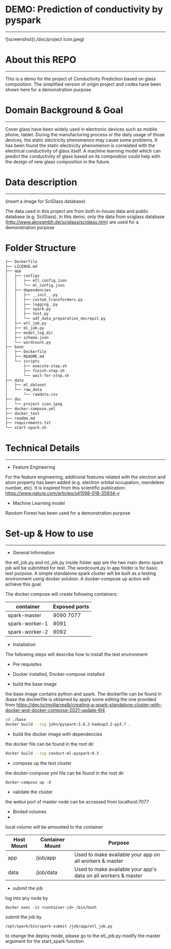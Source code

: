 # DEMO: Prediction of conductivity by pyspark
---
![screenshot](./doc/project icon.jpeg)

# About this REPO
---
This is a demo for the project of Conductivity Prediction based on glass composition. The simplified version of origin
project and codes have been shown here for a demonstration purpose.

# Domain Background & Goal
---
Cover glass have been widely used in electronic devices such as mobile phone, tablet. During the manufacturing process 
or the daily usage of those devices, the static electricity phenomenon may cause some problems. It has been found the 
static electricity phenomenon is correlated with the electrical conductivity of glass itself. A machine learning model 
which can predict the conductivity of glass based on its composition could help with the design of new glass composition 
in the future.

# Data description
---
(insert a image for SciGlass database)

The data used in this project are from both in-house data and public database (e.g. SciGlass). In this demo, only the 
data from sciglass database (http://www.akosgmbh.de/sciglass/sciglass.htm) are used for a demonstration purpose

# Folder Structure

```bash
├── Dockerfile
├── LICENSE.md
├── app
│   ├── configs
│   │   ├── etl_config.json
│   │   └── ml_config.json
│   ├── dependencies
│   │   ├── __init__.py
│   │   ├── custom_transformers.py
│   │   ├── logging_.py
│   │   ├── spark.py
│   │   ├── test.py
│   │   └── udf_data_preparation_decrepit.py
│   ├── etl_job.py
│   ├── ml_job.py
│   ├── model_log_dir
│   ├── schema.json
│   └── wordcount.py
├── base
│   ├── Dockerfile
│   ├── README.md
│   └── scripts
│       ├── execute-step.sh
│       ├── finish-step.sh
│       └── wait-for-step.sh
├── data
│   ├── ml_dataset
│   └── raw_data
│       └── rawdata.csv
├── doc
│   └── project icon.jpeg
├── docker-compose.yml
├── docker_test
├── readme.md
├── requirements.txt
└── start-spark.sh
```

# Technical Details
---
- Feature Engineering

For the feature engineering, additional features related with the electron and atom property has been 
added (e.g. electron orbital occupation, mendeleev number, etc). It is inspired from this scientific publication:
https://www.nature.com/articles/s41598-018-35934-y

- Machine Learning model

Random Forest has been used for a demonstration purpose


# Set-up & How to use
---
- General Information

the etl_job.py and ml_job.py inside folder app are the two main demo spark job will be submitted for test.
The wordcount.py in app folder is for basic test purpose. A simple standalone spark cluster will be built as
a testing environment using docker solution. A docker-compose up action will achieve this goal.

The docker compose will create following containers:

container|Exposed ports
---|---
spark-master|9090 7077
spark-worker-1|9091
spark-worker-2|9092

- Installation

The following steps will describe how to install the test environment

- Pre requisites

* Docker installed, Docker-compose installed

- build the base image

the base image contains python and spark. The dockerfile can be found in /base
the dockerfile is obtained by apply some editing the one provided from 
https://dev.to/mvillarrealb/creating-a-spark-standalone-cluster-with-docker-and-docker-compose-2021-update-6l4

```sh
cd ./base
docker build --tag john/pyspark:3.0.2-hadoop3.2-py3.7 .
```

- build the docker image with dependencies

the docker file can be found in the root dir

```sh
docker build --tag conduct-ml-pyspark:0.3 .
```

- compose up the test cluster

the docker-compose yml file can be found in the root dir

```shell
docker-compose up -d
```

- validate the cluster

the webui port of master node can be accessed from localhost:7077


- Binded volumes
- 
local volume will be amounted to the container

Host Mount| Container Mount |Purpose
---|-----------------|---
app| /job/app        |Used to make available your app on all workers & master
data| /job/data       | Used to make available your app's data on all workers & master

- submit the job

log into any node by
```shell
docker exec -it <container-id> /bin/bash
```
submit the job by
```shell
/opt/spark/bin/spark-submit /job/app/etl_job.py
```

to change the deploy mode, please go to the etl_job.py
modify the master argument for the start_spark function




